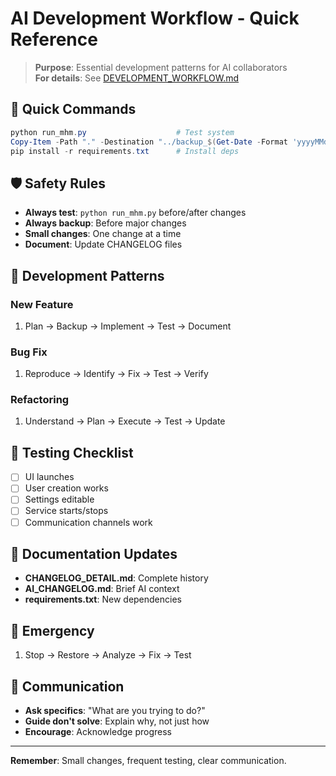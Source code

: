 # AI Development Workflow - Quick Reference

> **Purpose**: Essential development patterns for AI collaborators  
> **For details**: See [DEVELOPMENT_WORKFLOW.md](DEVELOPMENT_WORKFLOW.md)

## 🚀 Quick Commands
```powershell
python run_mhm.py                    # Test system
Copy-Item -Path "." -Destination "../backup_$(Get-Date -Format 'yyyyMMdd_HHmmss')" -Recurse  # Backup
pip install -r requirements.txt      # Install deps
```

## 🛡️ Safety Rules
- **Always test**: `python run_mhm.py` before/after changes
- **Always backup**: Before major changes
- **Small changes**: One change at a time
- **Document**: Update CHANGELOG files

## 🔧 Development Patterns

### **New Feature**
1. Plan → Backup → Implement → Test → Document

### **Bug Fix**
1. Reproduce → Identify → Fix → Test → Verify

### **Refactoring**
1. Understand → Plan → Execute → Test → Update

## 🧪 Testing Checklist
- [ ] UI launches
- [ ] User creation works
- [ ] Settings editable
- [ ] Service starts/stops
- [ ] Communication channels work

## 📝 Documentation Updates
- **CHANGELOG_DETAIL.md**: Complete history
- **AI_CHANGELOG.md**: Brief AI context
- **requirements.txt**: New dependencies

## 🚨 Emergency
1. Stop → Restore → Analyze → Fix → Test

## 💬 Communication
- **Ask specifics**: "What are you trying to do?"
- **Guide don't solve**: Explain why, not just how
- **Encourage**: Acknowledge progress

---

**Remember**: Small changes, frequent testing, clear communication.
